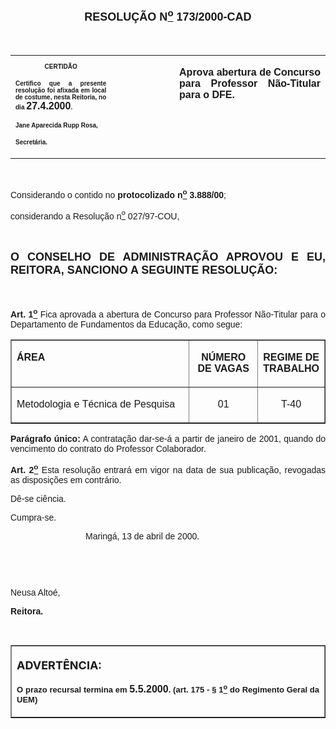 <BODY>

<FONT FACE="Arial" SIZE=4><P ALIGN="CENTER"></P>
<B><P ALIGN="CENTER">RESOLU&Ccedil;&Atilde;O  N<U><SUP>o</U></SUP>  173/2000-CAD</P>
</B></FONT><FONT FACE="Arial">
<P>&nbsp;</P></FONT>
<TABLE CELLSPACING=0 BORDER=0 CELLPADDING=7 WIDTH=621>
<TR><TD WIDTH="32%" VALIGN="TOP">
<B><FONT FACE="Arial" SIZE=1><P ALIGN="CENTER">CERTID&Atilde;O</P>
<P ALIGN="JUSTIFY">   Certifico que a presente resolu&ccedil;&atilde;o foi afixada em local de costume, nesta Reitoria, no dia </FONT><FONT FACE="Arial">27.4.2000</FONT><FONT FACE="Arial" SIZE=1>.</P>
<P ALIGN="JUSTIFY"></P>
<P ALIGN="JUSTIFY">Jane Aparecida Rupp Rosa,</P>
<P ALIGN="JUSTIFY">Secret&aacute;ria.</B></FONT></TD>
<TD WIDTH="20%" VALIGN="TOP">&nbsp;</TD>
<TD WIDTH="49%" VALIGN="TOP">
<B><FONT FACE="Arial"><P ALIGN="JUSTIFY">Aprova abertura de Concurso para Professor N&atilde;o-Titular para o DFE.</B></FONT></TD>
</TR>
</TABLE>

<FONT FACE="Arial"><P ALIGN="JUSTIFY"></P>
<P ALIGN="JUSTIFY">&nbsp;</P>
<P ALIGN="JUSTIFY">&#9;Considerando o contido no <B>protocolizado n<U><SUP>o</U></SUP> 3.888/00</B>;</P>
<P ALIGN="JUSTIFY">&#9;considerando a Resolu&ccedil;&atilde;o n<U><SUP>o</U></SUP> 027/97-COU,</P>
<P ALIGN="JUSTIFY"></P>
<P ALIGN="JUSTIFY">&nbsp;</P>
</FONT><B><FONT FACE="Arial" SIZE=4><P ALIGN="JUSTIFY">O CONSELHO DE ADMINISTRA&Ccedil;&Atilde;O APROVOU E EU, REITORA, SANCIONO A SEGUINTE RESOLU&Ccedil;&Atilde;O:</P>
</B></FONT><FONT FACE="Arial">
<P>&nbsp;</P>
<B><P ALIGN="JUSTIFY">Art. 1<U><SUP>o</B></U></SUP> Fica aprovada a abertura de Concurso para Professor N&atilde;o-Titular para o Departamento de Fundamentos da Educa&ccedil;&atilde;o, como segue:</P>
<P ALIGN="JUSTIFY"></P></FONT>
<P ALIGN="RIGHT"><TABLE BORDER CELLSPACING=1 CELLPADDING=4 WIDTH=599>
<TR><TD WIDTH="57%" VALIGN="TOP">
<B><FONT FACE="Arial"><P ALIGN="JUSTIFY">&Aacute;REA</B></FONT></TD>
<TD WIDTH="22%" VALIGN="TOP">
<B><FONT FACE="Arial"><P ALIGN="CENTER">N&Uacute;MERO DE VAGAS</B></FONT></TD>
<TD WIDTH="21%" VALIGN="TOP">
<B><FONT FACE="Arial"><P ALIGN="CENTER">REGIME DE TRABALHO</B></FONT></TD>
</TR>
<TR><TD WIDTH="57%" VALIGN="TOP">
<FONT FACE="Arial"><P ALIGN="JUSTIFY">Metodologia e T&eacute;cnica de Pesquisa</FONT></TD>
<TD WIDTH="22%" VALIGN="TOP">
<FONT FACE="Arial"><P ALIGN="CENTER">01</FONT></TD>
<TD WIDTH="21%" VALIGN="TOP">
<FONT FACE="Arial"><P ALIGN="CENTER">T-40</FONT></TD>
</TR>
</TABLE>
</P>

<FONT FACE="Arial"><P ALIGN="JUSTIFY"></P>
<B><P ALIGN="JUSTIFY">Par&aacute;grafo &uacute;nico:</B> A contrata&ccedil;&atilde;o dar-se-&aacute; a partir de janeiro de 2001, quando do vencimento do contrato do Professor Colaborador.</P>
<B><P ALIGN="JUSTIFY">&#9;Art. 2<U><SUP>o</B></U></SUP> Esta resolu&ccedil;&atilde;o entrar&aacute; em vigor na data de sua publica&ccedil;&atilde;o, revogadas as disposi&ccedil;&otilde;es em contr&aacute;rio.</P>
<P ALIGN="JUSTIFY">&#9;D&ecirc;-se ci&ecirc;ncia.</P>
<P ALIGN="JUSTIFY">&#9;Cumpra-se.</P>
<P ALIGN="JUSTIFY"></P><DIR>
<DIR>
<DIR>

<P ALIGN="JUSTIFY">&#9;&#9;&#9;Maring&aacute;, 13 de abril de 2000.</P>
<P ALIGN="JUSTIFY"></P>
<P ALIGN="JUSTIFY">&nbsp;</P>
<P ALIGN="JUSTIFY">&nbsp;</P></DIR>
</DIR>
</DIR>

<P ALIGN="JUSTIFY">   &#9;&#9;&#9;&#9;Neusa Alto&eacute;,</P>
<P ALIGN="JUSTIFY">&#9;&#9;&#9;&#9;<B>Reitora.</P>
<P ALIGN="JUSTIFY"></P>
<P ALIGN="JUSTIFY">&nbsp;</P></B></FONT>
<TABLE BORDER CELLSPACING=1 CELLPADDING=4 WIDTH=212>
<TR><TD VALIGN="TOP">
<B><FONT SIZE=4><P> ADVERT&Ecirc;NCIA:</P>
</FONT><FONT FACE="Arial" SIZE=2><P ALIGN="JUSTIFY">O prazo recursal termina em </FONT><FONT FACE="Arial">5.5.2000</FONT><FONT FACE="Arial" SIZE=2>. (art. 175 - § 1<U><SUP>o</U></SUP> do Regimento Geral da UEM)</B></FONT></TD>
</TR>
</TABLE>

<FONT SIZE=2></FONT></BODY>
